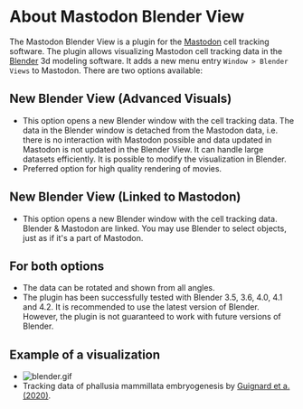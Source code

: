 # About Mastodon Blender View

The Mastodon Blender View is a plugin for the [Mastodon](https://github.com/mastodon-sc/mastodon/) cell tracking
software.
The plugin allows visualizing Mastodon cell tracking data in the [Blender](https://blender.org) 3d modeling software.
It adds a new menu entry `Window > Blender Views` to Mastodon.
There are two options available:

## New Blender View (Advanced Visuals)

* This option opens a new Blender window with the cell tracking data. The data in the Blender window is detached
      from the Mastodon data, i.e. there is no interaction with Mastodon possible and data updated in Mastodon is not
      updated in the Blender View. It can handle large datasets efficiently. It is possible to modify the visualization
      in Blender.
* Preferred option for high quality rendering of movies.

## New Blender View (Linked to Mastodon)

* This option opens a new Blender window with the cell tracking data. Blender & Mastodon are linked. You may use Blender
  to select objects, just as if it's a part of Mastodon.

## For both options

* The data can be rotated and shown from all angles.
* The plugin has been successfully tested with Blender 3.5, 3.6, 4.0, 4.1 and 4.2. It is recommended to use the latest
  version of Blender. However, the plugin is not guaranteed to work with future versions of Blender.

## Example of a visualization

* ![blender.gif](about/blender.gif)
* Tracking data of phallusia mammillata embryogenesis
  by [Guignard et a. (2020)](https://doi.org/10.1126/science.aar5663).
